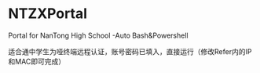 # NTZXPortal
Portal for NanTong High School -Auto Bash&amp;Powershell

适合通中学生为哑终端远程认证，账号密码已填入，直接运行（修改Refer内的IP和MAC即可完成）
